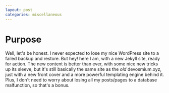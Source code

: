 ```yaml
---
layout: post
categories: miscellaneous
---
```

# Purpose
Well, let's be honest. I never expected to lose my nice WordPress site to a failed backup and restore. But hey! here I am, with a new Jekyll
site, ready for action. The new content is better than ever, with some nice new tricks up its sleeve, but it's still basically the same site
as the *old* devosmium.xyz, just with a new front cover and a more powerful templating engine behind it. Plus, I don't need to worry about
losing all my posts/pages to a database malfunction, so that's a bonus.
